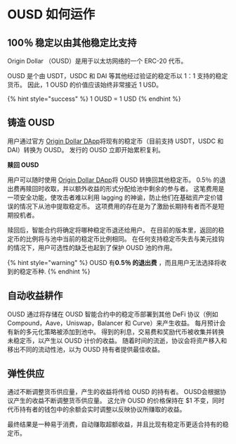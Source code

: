 # OUSD 如何运作

## 100％ 稳定以由其他稳定比支持

Origin Dollar （OUSD）是用于以太坊网络的一个 ERC-20 代币。

OUSD 是个由 USDT，USDC 和 DAI 等其他经过验证的稳定币以 1：1 支持的稳定货币。 因此，1 OUSD 的价值应该始终非常接近 1 USD。

{% hint style="success" %}
1 OUSD = 1 USD
{% endhint %}

## 铸造 OUSD

用户通过官方 [Origin Dollar DApp](https://github.com/oplabs/origin-dollar-docs/tree/2aa7c95a7c301f127ca4e0d691c68808af719a01/www.ousd.com)将现有的稳定币（目前支持 USDT，USDC 和DAI）转换为 OUSD。 发行的 OUSD 立即开始累积复利。

**赎回 OUSD**

用户可以随时使用 [Origin Dollar DApp](https://github.com/oplabs/origin-dollar-docs/tree/2aa7c95a7c301f127ca4e0d691c68808af719a01/www.ousd.com)将 OUSD 转换回其他稳定币。 0.5％ 的退出费再赎回时收取，并以额外收益的形式分配给池中剩余的参与者。 这笔费用是一项安全功能，使攻击者难以利用 lagging 的神谕，防止他们在基础资产定价错误的情况下从池中提取稳定币。 这项费用的存在是为了激励长期持有者而不是短期投机者。

赎回后，智能合约将确定将哪种稳定币退还给用户。 在目前的版本里，返回的稳定币的比例将与池中当前的稳定币比例相同。 在任何支持稳定币失去与美元挂钩的情况下，用户可选性的缺乏也起到了保护 OUSD 池的作用。

{% hint style="warning" %}
OUSD 有**0.5％ 的退出费** ，而且用户无法选择将收到的稳定币种.
{% endhint %}

## 自**动收益耕作**

OUSD 通过将存储在 OUSD 智能合约中的稳定币部署到其他 DeFi 协议（例如 Compound，Aave，Uniswap，Balancer 和 Curve）来产生收益。 每月预计会有新的多元化策略被添加到池中。 得到的利息，交易费和奖励代币被收集并转换未稳定币，以产生以 OUSD 计价的收益。 随着时间的流逝，协议会将资产移入和移出不同的流动性池，以为 OUSD 持有者提供最佳收益。

## **弹性供应**

通过不断调整货币供应量，产生的收益将传给 OUSD 的持有者。 OUSD会根据协议产生的收益不断调整货币供应量。 这允许 OUSD 的价格保持在 $1 不变，同时代币持有者的钱包中的余额会实时调整以反映协议所赚取的收益。

最终结果是一种易于消费，自动赚取超额收益，并且比现有稳定币更适合持有的稳定币。

